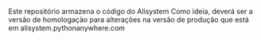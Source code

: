 Este repositório armazena o código do Alisystem
Como ideia, deverá ser a versão de homologação para alterações na versão de produção que está em alisystem.pythonanywhere.com